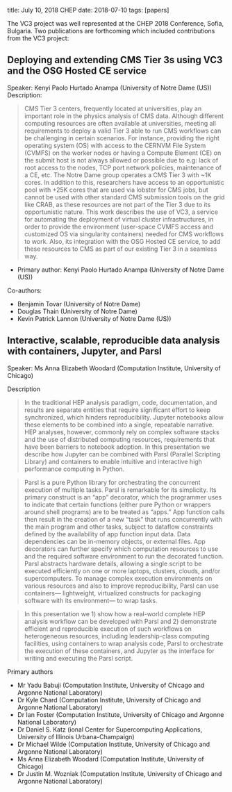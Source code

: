 title: July 10, 2018 CHEP
date: 2018-07-10
tags: [papers]


The VC3 project was well represented at the CHEP 2018 Conference, Sofia, Bulgaria. Two publications are 
forthcoming which included contributions from the VC3 project:

## Deploying and extending CMS Tier 3s using VC3 and the OSG Hosted CE service

Speaker: Kenyi Paolo Hurtado Anampa (University of Notre Dame (US))
Description:

>CMS Tier 3 centers, frequently located at universities, play an important role in the physics analysis of CMS data. 
>Although different computing resources are often available at universities, meeting all requirements to deploy a valid Tier 3 able to run CMS workflows can be challenging in certain scenarios. For instance, providing the right operating system (OS) with access to the CERNVM File System (CVMFS) on the worker nodes or having a Compute Element (CE) on the submit host is not always allowed or possible due to e.g: lack of root access to the nodes, TCP port network policies, maintenance of a CE, etc. The Notre Dame group operates a CMS Tier 3 with ~1K cores. In addition to this, researchers have access to an opportunistic pool with +25K cores that are used via lobster for CMS jobs, but cannot be used with other standard CMS submission tools on the grid like CRAB, as these resources are not part of the Tier 3 due to its opportunistic nature. This work describes the use of VC3, a service for automating the deployment of virtual cluster infrastructures, in order to provide the environment (user-space CVMFS access and customized OS via singularity containers) needed for CMS workflows to work. Also, its integration with the OSG Hosted CE service, to add these resources to CMS as part of our existing Tier 3 in a seamless way.

- Primary author: Kenyi Paolo Hurtado Anampa (University of Notre Dame (US))

Co-authors:
- Benjamin Tovar (University of Notre Dame)
- Douglas Thain (University of Notre Dame)
- Kevin Patrick Lannon (University of Notre Dame (US))

## Interactive, scalable, reproducible data analysis with containers, Jupyter, and Parsl

Speaker: Ms Anna Elizabeth Woodard (Computation Institute, University of Chicago)

Description
>In the traditional HEP analysis paradigm, code, documentation, and results are separate entities that require significant effort to keep synchronized, which hinders reproducibility. Jupyter notebooks allow these elements to be combined into a single, repeatable narrative. HEP analyses, however, commonly rely on complex software stacks and the use of distributed computing resources, requirements that have been barriers to notebook adoption. In this presentation we describe how Jupyter can be combined with Parsl (Parallel Scripting Library) and containers to enable intuitive and interactive high performance computing in Python.

>Parsl is a pure Python library for orchestrating the concurrent execution of multiple tasks. Parsl is remarkable for its simplicity. Its primary construct is an “app” decorator, which the programmer uses to indicate that certain functions (either pure Python or wrappers around shell programs) are to be treated as “apps.” App function calls then result in the creation of a new “task” that runs concurrently with the main program and other tasks, subject to dataflow constraints defined by the availability of app function input data. Data dependencies can be in-memory objects, or external files. App decorators can further specify which computation resources to use and the required software environment to run the decorated function. Parsl abstracts hardware details, allowing a single script to be executed efficiently on one or more laptops, clusters, clouds, and/or supercomputers. To manage complex execution environments on various resources and also to improve reproducibility, Parsl can use containers— lightweight, virtualized constructs for packaging software with its environment— to wrap tasks.

> In this presentation we 1) show how a real-world complete HEP analysis workflow can be developed with Parsl and 2) demonstrate efficient and reproducible execution of such workflows on heterogeneous resources, including leadership-class computing facilities, using containers to wrap analysis code, Parsl to orchestrate the execution of these containers, and Jupyter as the interface for writing and executing the Parsl script.

Primary authors
- Mr Yadu Babuji (Computation Institute, University of Chicago and Argonne National Laboratory)
- Dr Kyle Chard (Computation Institute, University of Chicago and Argonne National Laboratory)
- Dr Ian Foster (Computation Institute, University of Chicago and Argonne National Laboratory)
- Dr Daniel S. Katz (ional Center for Supercomputing Applications, University of Illinois Urbana-Champaign)
- Dr Michael Wilde (Computation Institute, University of Chicago and Argonne National Laboratory)
- Ms Anna Elizabeth Woodard (Computation Institute, University of Chicago)
- Dr Justin M. Wozniak (Computation Institute, University of Chicago and Argonne National Laboratory)

